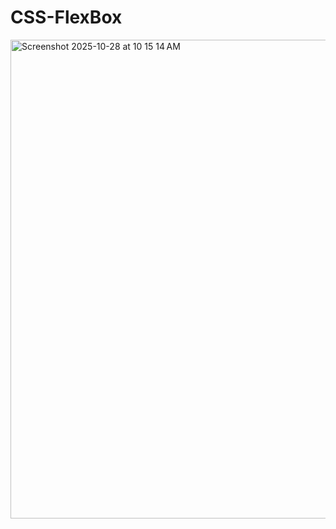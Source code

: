 # CSS-FlexBox

<img width="1509" height="766" alt="Screenshot 2025-10-28 at 10 15 14 AM" src="https://github.com/user-attachments/assets/90f53733-c63c-401c-ad24-595f4224c619" />
